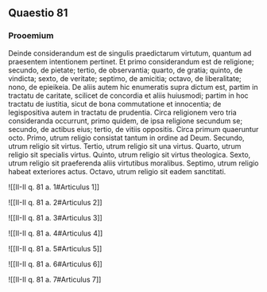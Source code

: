 ## Quaestio 81

### Prooemium

Deinde considerandum est de singulis praedictarum virtutum, quantum ad praesentem intentionem pertinet. Et primo considerandum est de religione; secundo, de pietate; tertio, de observantia; quarto, de gratia; quinto, de vindicta; sexto, de veritate; septimo, de amicitia; octavo, de liberalitate; nono, de epieikeia. De aliis autem hic enumeratis supra dictum est, partim in tractatu de caritate, scilicet de concordia et aliis huiusmodi; partim in hoc tractatu de iustitia, sicut de bona commutatione et innocentia; de legispositiva autem in tractatu de prudentia. Circa religionem vero tria consideranda occurrunt, primo quidem, de ipsa religione secundum se; secundo, de actibus eius; tertio, de vitiis oppositis. Circa primum quaeruntur octo. Primo, utrum religio consistat tantum in ordine ad Deum. Secundo, utrum religio sit virtus. Tertio, utrum religio sit una virtus. Quarto, utrum religio sit specialis virtus. Quinto, utrum religio sit virtus theologica. Sexto, utrum religio sit praeferenda aliis virtutibus moralibus. Septimo, utrum religio habeat exteriores actus. Octavo, utrum religio sit eadem sanctitati.

![[II-II q. 81 a. 1#Articulus 1]]

![[II-II q. 81 a. 2#Articulus 2]]

![[II-II q. 81 a. 3#Articulus 3]]

![[II-II q. 81 a. 4#Articulus 4]]

![[II-II q. 81 a. 5#Articulus 5]]

![[II-II q. 81 a. 6#Articulus 6]]

![[II-II q. 81 a. 7#Articulus 7]]

